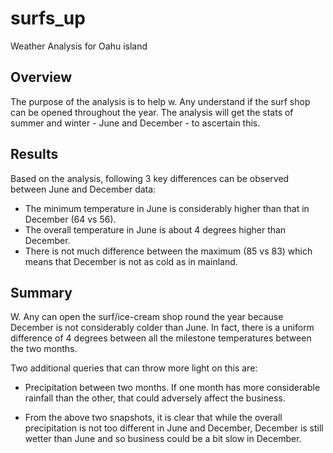 # surfs_up
Weather Analysis for Oahu island

## Overview
The purpose of the analysis is to help w. Any understand if the surf shop can be opened throughout the year. The analysis will get the stats of summer and winter - June and December - to ascertain this.

## Results
Based on the analysis, following 3 key differences can be observed between June and December data:

- The minimum temperature in June is considerably higher than that in December (64 vs 56).
- The overall temperature in June is about 4 degrees higher than December.
- There is not much difference between the maximum (85 vs 83) which means that December is not as cold as in mainland.

## Summary
W. Any can open the surf/ice-cream shop round the year because December is not considerably colder than June. In fact, there is a uniform difference of 4 degrees between all the milestone temperatures between the two months.

Two additional queries that can throw more light on this are:

- Precipitation between two months. If one month has more considerable rainfall than the other, that could adversely affect the business.

- From the above two snapshots, it is clear that while the overall precipitation is not too different in June and December, December is still wetter than June and so business could be a bit slow in December.
